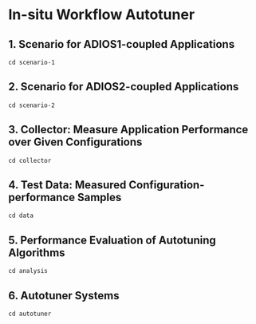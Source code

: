 # In-situ Workflow Autotuner
## 1. Scenario for ADIOS1-coupled Applications
```
cd scenario-1
```
## 2. Scenario for ADIOS2-coupled Applications
```
cd scenario-2
```
## 3. Collector: Measure Application Performance over Given Configurations
```
cd collector
```
## 4. Test Data: Measured Configuration-performance Samples
```
cd data
```
## 5. Performance Evaluation of Autotuning Algorithms
```
cd analysis
```
## 6. Autotuner Systems
```
cd autotuner
```
